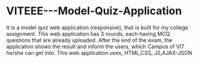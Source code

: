 # VITEEE---Model-Quiz-Application
It is a model quiz web application (responsive), that is built for my college assignment. This web application has 3 rounds, each having MCQ questions that are already uploaded. After the end of the exam, the application shows the result and inform the users, which Campus of VIT he/she can get into. This web application uses, HTML,CSS, JS,AJAX-JSON
